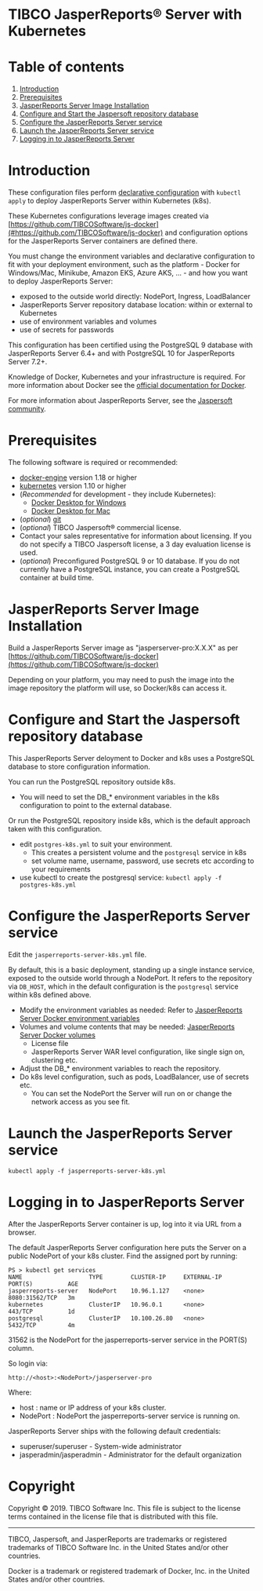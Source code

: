 # TIBCO JasperReports&reg; Server with Kubernetes

# Table of contents

1. [Introduction](#introduction)
1. [Prerequisites](#prerequisites)
1. [JasperReports Server Image Installation](#jasperreports-server-image-installation)
1. [Configure and Start the Jaspersoft repository database](#configure-and-start-the-jaspersoft-repository-database)
1. [Configure the JasperReports Server service](#configure-the-jasperreports-server-service)
1. [Launch the JasperReports Server service](#launch-the-jasperreports-server-service)
1. [Logging in to JasperReports Server ](#logging-in-to-jasperreports-server)

# Introduction

These configuration files perform
[declarative configuration](https://kubernetes.io/docs/tasks/manage-kubernetes-objects/declarative-config/)
with `kubectl apply` to deploy JasperReports Server within Kubernetes (k8s).

These Kubernetes configurations leverage images created via [https://github.com/TIBCOSoftware/js-docker](#https://github.com/TIBCOSoftware/js-docker)
and configuration options for the JasperReports Server containers are defined there.

You must change the environment variables and declarative configuration to fit with your deployment environment,
such as the platform - Docker for Windows/Mac, Minikube, Amazon EKS, Azure AKS, ... -
and how you want to deploy JasperReports Server:
- exposed to the outside world directly: NodePort, Ingress, LoadBalancer
- JasperReports Server repository database location: within or external to Kubernetes
- use of environment variables and volumes
- use of secrets for passwords

This configuration has been certified using
the PostgreSQL 9 database with JasperReports Server 6.4+
and with PostgreSQL 10 for JasperReports Server 7.2+.

Knowledge of Docker, Kubernetes and your infrastructure is required.
For more information about Docker see the
[official documentation for Docker](https://docs.docker.com/).

For more information about JasperReports Server, see the
[Jaspersoft community](http://community.jaspersoft.com/).

# Prerequisites

The following software is required or recommended:

- [docker-engine](https://docs.docker.com/engine/installation) version 1.18 or higher
- [kubernetes](https://kubernetes.io/) version 1.10 or higher
- (*Recommended* for development - they include Kubernetes):
  - [Docker Desktop for Windows](https://docs.docker.com/docker-for-windows/install/)
  - [Docker Desktop for Mac](https://docs.docker.com/docker-for-mac/install/)
- (*optional*) [git](https://git-scm.com/downloads)
- (*optional*) TIBCO Jaspersoft&reg; commercial license.
- Contact your sales
representative for information about licensing. If you do not specify a
TIBCO Jaspersoft license, a 3 day evaluation license is used.
- (*optional*) Preconfigured PostgreSQL 9 or 10 database. If you do not
currently have a PostgreSQL instance, you can create a PostgreSQL container
at build time.

# JasperReports Server Image Installation

Build a JasperReports Server image as "jasperserver-pro:X.X.X" as per 
 [https://github.com/TIBCOSoftware/js-docker](https://github.com/TIBCOSoftware/js-docker)
 
Depending on your platform, you may need to push the image into the image repository the platform will use, so Docker/k8s can access it.

# Configure and Start the Jaspersoft repository database

This JasperReports Server deloyment to Docker and k8s uses a PostgreSQL database to store configuration information.

You can run the PostgreSQL repository outside k8s.
- You will need to set the DB_\* environment variables in the k8s configuration to point to the external database.

Or run the PostgreSQL repository inside k8s, which is the default approach taken with this configuration.
- edit `postgres-k8s.yml` to suit your environment.
  - This creates a persistent volume and the `postgresql` service in k8s 
  - set volume name, username, password, use secrets etc according to your requirements
- use kubectl to create the postgresql service: `kubectl apply -f postgres-k8s.yml`

# Configure the JasperReports Server service

Edit the `jasperreports-server-k8s.yml` file.

By default, this is a basic deployment, standing up a single instance service, exposed to the outside world through a NodePort.
It refers to the repository via `DB_HOST`, which in the default configuration is the `postgresql` service within k8s defined above.
- Modify the environment variables as needed: Refer to [JasperReports Server Docker environment variables](https://github.com/TIBCOSoftware/js-docker#docker-run-time-environment-variables)
- Volumes and volume contents that may be needed: [JasperReports Server Docker volumes](https://github.com/TIBCOSoftware/js-docker#configuring-jasperreports-server-with-volumes)
  - License file
  - JasperReports Server WAR level configuration, like single sign on, clustering etc.
- Adjust the DB_\* environment variables to reach the repository.
- Do k8s level configuration, such as pods, LoadBalancer, use of secrets etc.
  - You can set the NodePort the Server will run on or change the network access as you see fit.

# Launch the JasperReports Server service

`kubectl apply -f jasperreports-server-k8s.yml`


# Logging in to JasperReports Server 

After the JasperReports Server container is up, log into it via URL from a browser.

The default JasperReports Server configuration here puts the Server on a public
NodePort of your k8s cluster. Find the assigned port by running:

```
PS > kubectl get services
NAME                   TYPE        CLUSTER-IP     EXTERNAL-IP   PORT(S)          AGE
jasperreports-server   NodePort    10.96.1.127    <none>        8080:31562/TCP   3m
kubernetes             ClusterIP   10.96.0.1      <none>        443/TCP          1d
postgresql             ClusterIP   10.100.26.80   <none>        5432/TCP         4m
```

31562 is the NodePort for the jasperreports-server service in the PORT(S) column.

So login via:

```
http://<host>:<NodePort>/jasperserver-pro
```

Where:

- host : name or IP address of your k8s cluster.
- NodePort : NodePort the jasperreports-server service is running on.

JasperReports Server ships with the following default credentials:

- superuser/superuser - System-wide administrator
- jasperadmin/jasperadmin - Administrator for the default organization

# Copyright
Copyright &copy; 2019. TIBCO Software Inc.
This file is subject to the license terms contained
in the license file that is distributed with this file.
___

TIBCO, Jaspersoft, and JasperReports are trademarks or
registered trademarks of TIBCO Software Inc.
in the United States and/or other countries.

Docker is a trademark or registered trademark of Docker, Inc.
in the United States and/or other countries.
